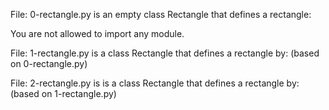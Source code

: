 File: 0-rectangle.py is an empty class Rectangle that defines a rectangle:

You are not allowed to import any module. 

File: 1-rectangle.py is a class Rectangle that defines a rectangle by: (based on 0-rectangle.py)

File: 2-rectangle.py is is a class Rectangle that defines a rectangle by: (based on 1-rectangle.py)

